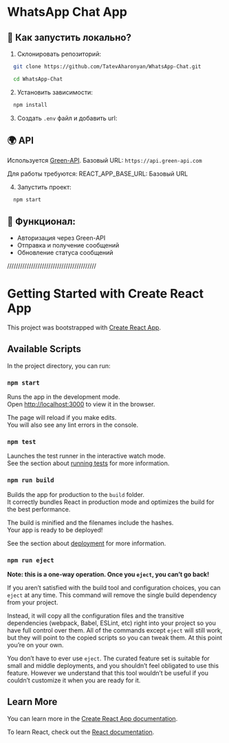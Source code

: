 <!-- @format -->

# WhatsApp Chat App

## 🚀 Как запустить локально?

1. Склонировать репозиторий:

```bash
  git clone https://github.com/TatevAharonyan/WhatsApp-Chat.git
```

```bash
  cd WhatsApp-Chat
```

2. Установить зависимости:

```bash
  npm install
```

3. Создать `.env` файл и добавить url:

## 🌍 API

Используется [Green-API](https://green-api.com/).
Базовый URL: `https://api.green-api.com`

Для работы требуются:
REACT_APP_BASE_URL: Базовый URL

4. Запустить проект:

```bash
  npm start
```

## 📌 Функционал:

- Авторизация через Green-API
- Отправка и получение сообщений
- Обновление статуса сообщений

/////////////////////////////////////////

# Getting Started with Create React App

This project was bootstrapped with [Create React App](https://github.com/facebook/create-react-app).

## Available Scripts

In the project directory, you can run:

### `npm start`

Runs the app in the development mode.\
Open [http://localhost:3000](http://localhost:3000) to view it in the browser.

The page will reload if you make edits.\
You will also see any lint errors in the console.

### `npm test`

Launches the test runner in the interactive watch mode.\
See the section about [running tests](https://facebook.github.io/create-react-app/docs/running-tests) for more information.

### `npm run build`

Builds the app for production to the `build` folder.\
It correctly bundles React in production mode and optimizes the build for the best performance.

The build is minified and the filenames include the hashes.\
Your app is ready to be deployed!

See the section about [deployment](https://facebook.github.io/create-react-app/docs/deployment) for more information.

### `npm run eject`

**Note: this is a one-way operation. Once you `eject`, you can’t go back!**

If you aren’t satisfied with the build tool and configuration choices, you can `eject` at any time. This command will remove the single build dependency from your project.

Instead, it will copy all the configuration files and the transitive dependencies (webpack, Babel, ESLint, etc) right into your project so you have full control over them. All of the commands except `eject` will still work, but they will point to the copied scripts so you can tweak them. At this point you’re on your own.

You don’t have to ever use `eject`. The curated feature set is suitable for small and middle deployments, and you shouldn’t feel obligated to use this feature. However we understand that this tool wouldn’t be useful if you couldn’t customize it when you are ready for it.

## Learn More

You can learn more in the [Create React App documentation](https://facebook.github.io/create-react-app/docs/getting-started).

To learn React, check out the [React documentation](https://reactjs.org/).
